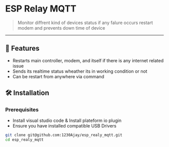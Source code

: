 ﻿# ESP Relay MQTT 
 > Monitor diffrent kind of devices status if any falure occurs restart modem and prevents down time of device
 ---
 
## 🚀 Features
- Restarts main controller, modem, and itself if there is any internet related issue
- Sends its realtime status wheather its in working condition or not
- Can be restart from anywhere via command

## 🛠️ Installation

### Prerequisites

- Install visual studio code & Install plateform io plugin 
- Ensure you have installed compatible USB Drivers


```bash
git clone git@github.com:1230Ajay/esp_realy_mqtt.git
cd esp_realy_mqtt

